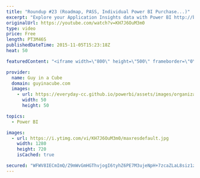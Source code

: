 ```yaml
---
title: "Roundup #23 (Roadmap, PASS, Individual Power BI Purchase...)"
excerpt: "Explore your Application Insights data with Power BI http://blogs.msdn.com/b/powerbi/archive/2015/11/04/explore-your-application-insights-data-with-power-bi.aspx  Power BI Weekly Service Update http://blogs.msdn.com/b/powerbi/archive/2015/11/03/power-bi-weekly-service-update-1103.aspx  Power BI User"
originalUrl: https://youtube.com/watch?v=KH7J6OuM3m0
type: video
price: Free
length: PT3M46S
publishedDateTime: 2015-11-05T15:23:18Z
heat: 50

featuredContent: "<iframe width=\"800\" height=\"500\" frameborder=\"0\" src=\"https://www.youtube.com/embed/KH7J6OuM3m0\" allow=\"accelerometer; autoplay; encrypted-media; gyroscope; picture-in-picture\" allowfullscreen></iframe>"

provider:
  name: Guy in a Cube
  domain: guyinacube.com
  images:
    - url: https://everyday-cc.github.io/powerbi/assets/images/organizations/guyinacube.com-50x50.jpg
      width: 50
      height: 50

topics:
  - Power BI

images:
  - url: https://i.ytimg.com/vi/KH7J6OuM3m0/maxresdefault.jpg
    width: 1280
    height: 720
    isCached: true

secured: "WFWV8IECmImQ/Z9mWvGmHGThvjogI6tyhZ6PE7M3ujeNpH+7zcaZLaL8siz1z5cPhKSJFdfZen9KpKeY81UIwVaZlC02TJkLUUsqe9Ub3iDVJFLy9sKu9f0drrIuLL+zRgxSM477Y7BXLZnEB3cVVX64k0ATfT41wxij9KO6aSYbfqs8qvgHkrfRFU/qU+ThCnlcDKeGfRh4zgTISvy0B2P3L757Rc2PvzJHJSngZSc401VxP3Cm2tfVn5cIjuGFHtLq+rtIIF9+N51Rb138ZQaB3y86Abw51kxEZbK+E7m/8FlhkAMeggYJN2oZAlpBhVX4OH011ijssnrjteZ8/CuaDtwI5CAEbGMqMUoKWc84sNp7nZEhQTbnTobJ+vKP8Ma+7hwQVPqsl2i+08zifK/dS3M+fiXZiYfWJ3mW0sk=;/Kz7y5zXMInpMyDR9VMyhg=="
---
```


